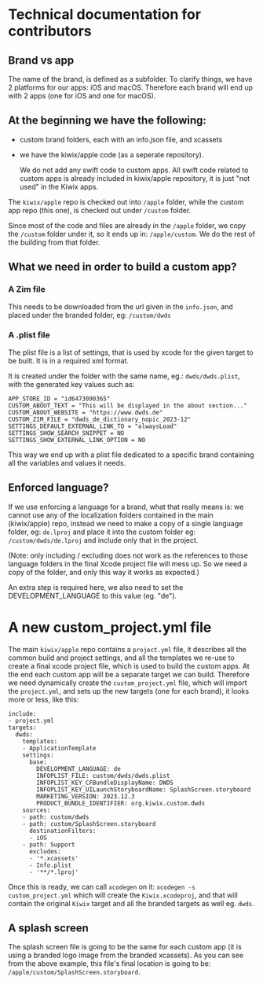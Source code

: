 # Technical documentation for contributors

## Brand vs app
The name of the brand, is defined as a subfolder.
To clarify things, we have 2 platforms for our apps: iOS and macOS.
Therefore each brand will end up with 2 apps (one for iOS and one for macOS).

## At the beginning we have the following:
- custom brand folders, each with an info.json file, and xcassets
- we have the kiwix/apple code (as a seperate repository). 

    We do not add any swift code to custom apps. All swift code related to custom apps is already included in kiwix/apple repository, it is just "not used" in the Kiwix apps.

The `kiwix/apple` repo is checked out into `/apple` folder, while the custom app repo (this one), is checked out under `/custom` folder.

Since most of the code and files are already in the `/apple` folder, we copy the `/custom` folder under it, so it ends up in: `/apple/custom`. We do the rest of the building from that folder.

## What we need in order to build a custom app?

### A Zim file
This needs to be downloaded from the url given in the `info.json`, and placed under the branded folder, eg: `/custom/dwds`

### A .plist file
The plist file is a list of settings, that is used by xcode for the given target to be built. It is in a required xml format.

It is created under the folder with the same name, eg.: `dwds/dwds.plist`,
with the generated key values such as:
```
APP_STORE_ID = "id6473090365"
CUSTOM_ABOUT_TEXT = "This will be displayed in the about section..."
CUSTOM_ABOUT_WEBSITE = "https://www.dwds.de"
CUSTOM_ZIM_FILE = "dwds_de_dictionary_nopic_2023-12"
SETTINGS_DEFAULT_EXTERNAL_LINK_TO = "alwaysLoad"
SETTINGS_SHOW_SEARCH_SNIPPET = NO
SETTINGS_SHOW_EXTERNAL_LINK_OPTION = NO
```

This way we end up with a plist file dedicated to a specific brand containing all the variables and values it needs.

## Enforced language?
If we use enforcing a language for a brand, what that really means is: we cannot use any of the localization folders contained in the main (kiwix/apple) repo, instead we need to make a copy of a single language folder, eg: `de.lproj` and place it into the custom folder eg: `/custom/dwds/de.lproj` and include only that in the project. 

(Note: only including / excluding does not work as the references to those language folders in the final Xcode project file will mess up. So we need a copy of the folder, and only this way it works as expected.)

An extra step is required here, we also need to set the DEVELOPMENT_LANGUAGE to this value (eg. "de").

# A new custom_project.yml file
The main `kiwix/apple` repo contains a `project.yml` file, it describes all the common build and project settings, and all the templates we re-use to create a final xcode project file, which is used to build the custom apps. At the end each custom app will be a separate target we can build.
Therefore we need dynamically create the `custom_project.yml` file, which will import the `project.yml`, and sets up the new targets (one for each brand), it looks more or less, like this:
```
include:
- project.yml
targets:
  dwds:
    templates:
    - ApplicationTemplate
    settings:
      base:
        DEVELOPMENT_LANGUAGE: de
        INFOPLIST_FILE: custom/dwds/dwds.plist
        INFOPLIST_KEY_CFBundleDisplayName: DWDS
        INFOPLIST_KEY_UILaunchStoryboardName: SplashScreen.storyboard
        MARKETING_VERSION: 2023.12.3
        PRODUCT_BUNDLE_IDENTIFIER: org.kiwix.custom.dwds
    sources:
    - path: custom/dwds
    - path: custom/SplashScreen.storyboard
      destinationFilters:
      - iOS
    - path: Support
      excludes:
      - '*.xcassets'
      - Info.plist
      - '**/*.lproj'
```
Once this is ready, we can call `xcodegen` on it:
```xcodegen -s custom_project.yml``` which will create the `Kiwix.xcodeproj`, and that will contain the original `Kiwix` target and all the branded targets as well eg. `dwds`.

## A splash screen
The splash screen file is going to be the same for each custom app (it is using a branded logo image from the branded xcassets). As you can see from the above example, this file's final location is going to be: `/apple/custom/SplashScreen.storyboard`.
